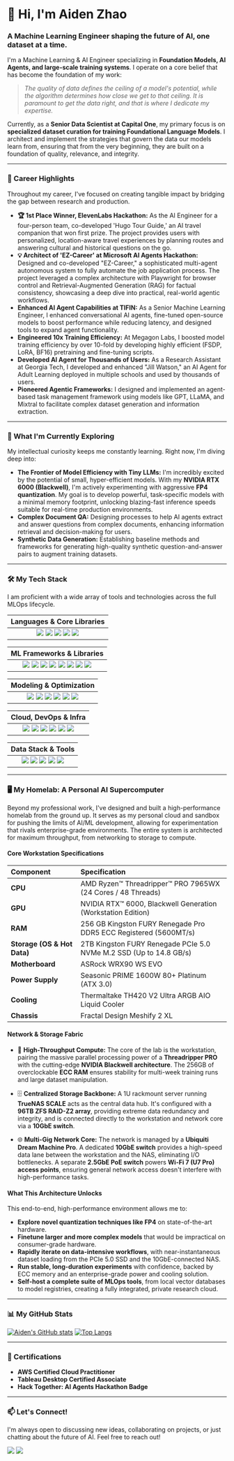 # 👋 Hi, I'm Aiden Zhao

### A Machine Learning Engineer shaping the future of AI, one dataset at a time.

I'm a Machine Learning & AI Engineer specializing in **Foundation Models, AI Agents, and large-scale training systems**. I operate on a core belief that has become the foundation of my work:

> *The quality of data defines the ceiling of a model's potential, while the algorithm determines how close we get to that ceiling. It is paramount to get the data right, and that is where I dedicate my expertise.*

Currently, as a **Senior Data Scientist at Capital One**, my primary focus is on **specialized dataset curation for training Foundational Language Models**. I architect and implement the strategies that govern the data our models learn from, ensuring that from the very beginning, they are built on a foundation of quality, relevance, and integrity.

---

### 🚀 Career Highlights

Throughout my career, I've focused on creating tangible impact by bridging the gap between research and production.

- **🏆 1st Place Winner, ElevenLabs Hackathon:** As the AI Engineer for a four-person team, co-developed 'Hugo Tour Guide,' an AI travel companion that won first prize. The project provides users with personalized, location-aware travel experiences by planning routes and answering cultural and historical questions on the go.
- **💡 Architect of 'EZ-Career' at Microsoft AI Agents Hackathon:** Designed and co-developed "EZ-Career," a sophisticated multi-agent autonomous system to fully automate the job application process. The project leveraged a complex architecture with Playwright for browser control and Retrieval-Augmented Generation (RAG) for factual consistency, showcasing a deep dive into practical, real-world agentic workflows.
- **Enhanced AI Agent Capabilities at TIFIN:** As a Senior Machine Learning Engineer, I enhanced conversational AI agents, fine-tuned open-source models to boost performance while reducing latency, and designed tools to expand agent functionality.
- **Engineered 10x Training Efficiency:** At Megagon Labs, I boosted model training efficiency by over 10-fold by developing highly efficient (FSDP, LoRA, BF16) pretraining and fine-tuning scripts.
- **Developed AI Agent for Thousands of Users:** As a Research Assistant at Georgia Tech, I developed and enhanced "Jill Watson," an AI Agent for Adult Learning deployed in multiple schools and used by thousands of users.
- **Pioneered Agentic Frameworks:** I designed and implemented an agent-based task management framework using models like GPT, LLaMA, and Mixtral to facilitate complex dataset generation and information extraction.

---

### 🔬 What I'm Currently Exploring

My intellectual curiosity keeps me constantly learning. Right now, I'm diving deep into:

- **The Frontier of Model Efficiency with Tiny LLMs:** I'm incredibly excited by the potential of small, hyper-efficient models. With my **NVIDIA RTX 6000 (Blackwell)**, I'm actively experimenting with aggressive **FP4 quantization**. My goal is to develop powerful, task-specific models with a minimal memory footprint, unlocking blazing-fast inference speeds suitable for real-time production environments.
- **Complex Document QA:** Designing processes to help AI agents extract and answer questions from complex documents, enhancing information retrieval and decision-making for users.
- **Synthetic Data Generation:** Establishing baseline methods and frameworks for generating high-quality synthetic question-and-answer pairs to augment training datasets.

---

### 🛠️ My Tech Stack

I am proficient with a wide array of tools and technologies across the full MLOps lifecycle.

| **Languages & Core Libraries** |
| :---: |
| <img src="https://img.shields.io/badge/Python-3776AB?style=for-the-badge&logo=python&logoColor=white" /> <img src="https://img.shields.io/badge/SQL-4479A1?style=for-the-badge&logo=postgresql&logoColor=white" /> <img src="https://img.shields.io/badge/Java-007396?style=for-the-badge&logo=java&logoColor=white" /> <img src="https://img.shields.io/badge/C%2B%2B-00599C?style=for-the-badge&logo=cplusplus&logoColor=white" /> <img src="https://img.shields.io/badge/R-276DC3?style=for-the-badge&logo=r&logoColor=white" /> |

| **ML Frameworks & Libraries** |
| :---: |
| <img src="https://img.shields.io/badge/PyTorch-EE4C2C?style=for-the-badge&logo=pytorch&logoColor=white" /> <img src="https://img.shields.io/badge/PyTorch%20Lightning-792EE5?style=for-the-badge&logo=pytorchlightning&logoColor=white" /> <img src="https://img.shields.io/badge/Hugging%20Face-FFD21E?style=for-the-badge&logo=huggingface&logoColor=black" /> <img src="https://img.shields.io/badge/spaCy-09A3D5?style=for-the-badge&logo=spacy&logoColor=white" /> <img src="https://img.shields.io/badge/NLTK-3776AB?style=for-the-badge" /> <img src="https://img.shields.io/badge/scikit--learn-F7931E?style=for-the-badge&logo=scikitlearn&logoColor=white" /> <img src="https://img.shields.io/badge/TensorFlow-FF6F00?style=for-the-badge&logo=tensorflow&logoColor=white" /> <img src="https://img.shields.io/badge/xgboost-4E7496?style=for-the-badge&logo=xgboost&logoColor=white" /> |

| **Modeling & Optimization** |
| :---: |
| <img src="https://img.shields.io/badge/FSDP-8A2BE2?style=for-the-badge" /> <img src="https://img.shields.io/badge/LoRA-red?style=for-the-badge" /> <img src="https://img.shields.io/badge/Quantization-green?style=for-the-badge" /> <img src="https://img.shields.io/badge/Mixed%20Precision-blue?style=for-the-badge" /> <img src="https://img.shields.io/badge/BERT-000000?style=for-the-badge" /> <img src="https://img.shields.io/badge/LLaMA-purple?style=for-the-badge" /> |

| **Cloud, DevOps & Infra** |
| :---: |
| <img src="https://img.shields.io/badge/Amazon%20AWS-232F3E?style=for-the-badge&logo=amazon-aws&logoColor=white" /> <img src="https://img.shields.io/badge/kubernetes-%23326ce5.svg?style=for-the-badge&logo=kubernetes&logoColor=white" /> <img src="https://img.shields.io/badge/docker-%230db7ed.svg?style=for-the-badge&logo=docker&logoColor=white" /> <img src="https://img.shields.io/badge/GitLab-FC6D26?style=for-the-badge&logo=gitlab&logoColor=white" /> <img src="https://img.shields.io/badge/CI/CD-000000?style=for-the-badge&logo=circleci&logoColor=white" /> <img src="https://img.shields.io/badge/FastAPI-009688?style=for-the-badge&logo=fastapi&logoColor=white" /> |

| **Data Stack & Tools** |
| :---: |
| <img src="https://img.shields.io/badge/Dask-34A853?style=for-the-badge&logo=dask&logoColor=white" /> <img src="https://img.shields.io/badge/AWS%20Athena-7517F2?style=for-the-badge&logo=amazonathena&logoColor=white" /> <img src="https://img.shields.io/badge/MongoDB-47A248?style=for-the-badge&logo=mongodb&logoColor=white" /> <img src="https://img.shields.io/badge/PostgreSQL-4169E1?style=for-the-badge&logo=postgresql&logoColor=white" /> <img src="https://img.shields.io/badge/Tableau-E97627?style=for-the-badge&logo=tableau&logoColor=white" /> |

---

### 🖥️ My Homelab: A Personal AI Supercomputer

Beyond my professional work, I've designed and built a high-performance homelab from the ground up. It serves as my personal cloud and sandbox for pushing the limits of AI/ML development, allowing for experimentation that rivals enterprise-grade environments. The entire system is architected for maximum throughput, from networking to storage to compute.

#### **Core Workstation Specifications**

| Component | Specification |
| :--- | :--- |
| **CPU** | AMD Ryzen™ Threadripper™ PRO 7965WX (24 Cores / 48 Threads) |
| **GPU** | NVIDIA RTX™ 6000, Blackwell Generation (Workstation Edition) |
| **RAM** | 256 GB Kingston FURY Renegade Pro DDR5 ECC Registered (5600MT/s) |
| **Storage (OS & Hot Data)** | 2TB Kingston FURY Renegade PCIe 5.0 NVMe M.2 SSD (Up to 14.8 GB/s) |
| **Motherboard** | ASRock WRX90 WS EVO |
| **Power Supply** | Seasonic PRIME 1600W 80+ Platinum (ATX 3.0) |
| **Cooling** | Thermaltake TH420 V2 Ultra ARGB AIO Liquid Cooler |
| **Chassis** | Fractal Design Meshify 2 XL |

#### **Network & Storage Fabric**

- 🚀 **High-Throughput Compute:** The core of the lab is the workstation, pairing the massive parallel processing power of a **Threadripper PRO** with the cutting-edge **NVIDIA Blackwell architecture**. The 256GB of overclockable **ECC RAM** ensures stability for multi-week training runs and large dataset manipulation.

- 🗄️ **Centralized Storage Backbone:** A 1U rackmount server running **TrueNAS SCALE** acts as the central data hub. It's configured with a **96TB ZFS RAID-Z2 array**, providing extreme data redundancy and integrity, and is connected directly to the workstation and network core via a **10GbE switch**.

- 🌐 **Multi-Gig Network Core:** The network is managed by a **Ubiquiti Dream Machine Pro**. A dedicated **10GbE switch** provides a high-speed data lane between the workstation and the NAS, eliminating I/O bottlenecks. A separate **2.5GbE PoE switch** powers **Wi-Fi 7 (U7 Pro) access points**, ensuring general network access doesn't interfere with high-performance tasks.

#### **What This Architecture Unlocks**

This end-to-end, high-performance environment allows me to:
- **Explore novel quantization techniques like FP4** on state-of-the-art hardware.
- **Finetune larger and more complex models** that would be impractical on consumer-grade hardware.
- **Rapidly iterate on data-intensive workflows**, with near-instantaneous dataset loading from the PCIe 5.0 SSD and the 10GbE-connected NAS.
- **Run stable, long-duration experiments** with confidence, backed by ECC memory and an enterprise-grade power and cooling solution.
- **Self-host a complete suite of MLOps tools**, from local vector databases to model registries, creating a fully integrated, private research cloud.

---
### 📊 My GitHub Stats

[![Aiden's GitHub stats](https://github-readme-stats.vercel.app/api?username=yongkangzhao&show_icons=true&theme=radical&rank_icon=github)](https://github.com/anuraghazra/github-readme-stats)
[![Top Langs](https://github-readme-stats.vercel.app/api/top-langs/?username=yongkangzhao&layout=compact&theme=radical)](https://github.com/anuraghazra/github-readme-stats)

---

### 📜 Certifications

- **AWS Certified Cloud Practitioner**
- **Tableau Desktop Certified Associate**
- **Hack Together: AI Agents Hackathon Badge**

---

### 📫 Let's Connect!

I'm always open to discussing new ideas, collaborating on projects, or just chatting about the future of AI. Feel free to reach out!

<a href="mailto:cookieyong@gmail.com"><img src="https://img.shields.io/badge/Gmail-D14836?style=for-the-badge&logo=gmail&logoColor=white" /></a>
<a href="https://www.linkedin.com/in/aiden-zhao/"><img src="https://img.shields.io/badge/LinkedIn-0077B5?style=for-the-badge&logo=linkedin&logoColor=white" /></a>
